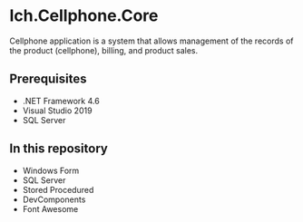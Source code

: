 # Ich.Cellphone.Core
Cellphone application is a system that allows management of the records of the product (cellphone), billing, and product sales. 
## Prerequisites
- .NET Framework 4.6
- Visual Studio 2019
- SQL Server
## In this repository
- Windows Form
- SQL Server
- Stored Procedured
- DevComponents
- Font Awesome
